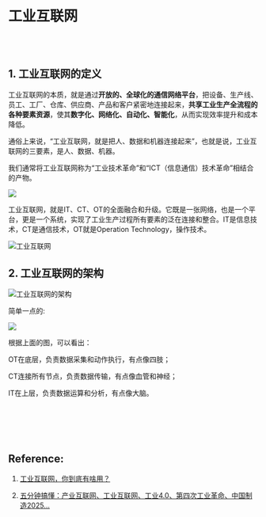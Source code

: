 # 工业互联网

<br>
<br>

## 1. 工业互联网的定义

工业互联网的本质，就是通过**开放的、全球化的通信网络平台**，把设备、生产线、员工、工厂、仓库、供应商、产品和客户紧密地连接起来，**共享工业生产全流程的各种要素资源**，使其**数字化、网络化、自动化、智能化**，从而实现效率提升和成本降低。

通俗上来说，“工业互联网，就是把人、数据和机器连接起来”，也就是说，工业互联网的三要素，是人、数据、机器。

我们通常将工业互联网称为“工业技术革命”和“ICT（信息通信）技术革命”相结合的产物。

![](https://mmbiz.qpic.cn/mmbiz_png/pUm6Hxkd434WwuDdWyzksaVWDsicYKB3ucFZnWtRg9lIOYBdKbfBeEzumwOiaoQibiatJKCgrWVlYo8X3yVxaELiclQ/640?wx_fmt=png&tp=webp&wxfrom=5&wx_lazy=1&wx_co=1)

工业互联网，就是IT、CT、OT的全面融合和升级。它既是一张网络，也是一个平台，更是一个系统，实现了工业生产过程所有要素的泛在连接和整合。IT是信息技术，CT是通信技术，OT就是Operation Technology，操作技术。

![工业互联网](https://mmbiz.qpic.cn/mmbiz_png/pUm6Hxkd434WwuDdWyzksaVWDsicYKB3uX2xxbcGjgq3OAlk4kNUh5DxGv8C55MQdSNMs1QoAjzFG79CUeYJ1iaQ/640?wx_fmt=png&tp=webp&wxfrom=5&wx_lazy=1&wx_co=1)

## 2. 工业互联网的架构

![工业互联网的架构](https://mmbiz.qpic.cn/mmbiz_png/pUm6Hxkd434zhtqLVQH81GWnNyEHE9byE7XPNJeUAr11GGgWiciciboyO7ibULiaILb2iccywmcWgaSN7uDtXIZA6w0g/640?wx_fmt=png&tp=webp&wxfrom=5&wx_lazy=1&wx_co=1)

简单一点的:

![](https://mmbiz.qpic.cn/mmbiz_png/pUm6Hxkd434zhtqLVQH81GWnNyEHE9byLjvghoN7wCficJq1ibxAzpI2G5azLoicvQLuhFUlMHmEJbuXFiboMrJMVg/640?wx_fmt=png&tp=webp&wxfrom=5&wx_lazy=1&wx_co=1)

根据上面的图，可以看出：


OT在底层，负责数据采集和动作执行，有点像四肢；

CT连接所有节点，负责数据传输，有点像血管和神经；

IT在上层，负责数据运算和分析，有点像大脑。


<br>
<br>
<br>
<br>

## Reference:

1. [工业互联网，你到底有啥用？](https://mp.weixin.qq.com/s/JJwJmzMs4ssnheH23PeWiw)

2. [五分钟搞懂：产业互联网、工业互联网、工业4.0、第四次工业革命、中国制造2025...](https://mp.weixin.qq.com/s?__biz=MjM5MTc2NjYwMA==&mid=2651263837&idx=2&sn=9043e3722eb51053a64eab32d6125fac&chksm=bd43327a8a34bb6cc39a202b68430bc65a5889e5cd77d345ec462d6f9e2656b530ec38b1a2dc&scene=21#wechat_redirect)


